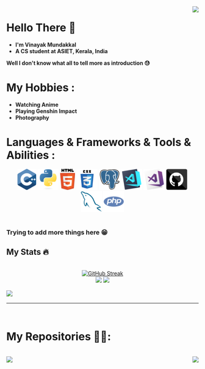 <img align="right" src="https://visitor-badge.laobi.icu/badge?page_id=vinayak-7-0-3.vinayak-7-0-3">

# Hello There 👋

- **I'm Vinayak Mundakkal**
- **A CS student at ASIET, Kerala, India**

**Well I don't know what all to tell  more as introduction 😓**

# My Hobbies :
- **Watching Anime**
- **Playing Genshin Impact**
- **Photography**


# Languages & Frameworks & Tools & Abilities :
<div align='center'>
    <img title="C++" height="55" src="images/cpp.svg"></code>
    <img title="Python" height="55" src="images/python-original.svg">
    <img title="HTML5" height="55" src="images/html5.svg">
    <img title="CSS" height="55" src="images/css.svg">
    <img title="PostgreSQL" height="55" src="images/postgresql.svg">
    <img title="Visual Studio Code" height="55" src="images/vscode.png">
    <img title="Microsoft Visual Studio" height="55" src="images/visualstudio.png">
    <img title="GitHub" height="55" src="images/github.svg">
    <img title="MySQL" height="55" src="images/mysql.svg">
    <img title="PHP" height="55" src="images/php.svg">
</div>

</br>

### Trying to add more things here 😁


## My Stats 🔥
</br>
<div align=center>
    <a href="https://git.io/streak-stats"><img width=650 src="https://streak-stats.demolab.com?user=vinayak-7-0-3&theme=whatsapp-dark" alt="GitHub Streak" /></a>
</div>
<div align=center>
      <img width=370 src="https://github-readme-stats.vercel.app/api?username=vinayak-7-0-3&show_icons=true&theme=react&border_color=61dafb&hide_border=true" />
      <img width=280 src="https://github-readme-stats.vercel.app/api/top-langs/?username=vinayak-7-0-3&hide=c%23,powershell,Mathematica,Ruby,Objective-C,Objective-C%2b%2b,Cuda&title_color=61dafb&text_color=ffffff&icon_color=61dafb&bg_color=20232a&langs_count=8&layout=compact&border_color=61dafb&hide_border=true" />
</div>
<br>
<img src="https://github-readme-activity-graph.vercel.app/graph?username=vinayak-7-0-3&bg_color=000000&color=09ebfb&line=05ffb4&point=403d3d&area=true&hide_border=true"/>

<hr>

</br>

# My Repositories 👨‍💻:

</br>

<div width="100%" align="center">
  <a align="left" href="https://github.com/vinayak-7-0-3/Tidal-DL-Telegram" title="Tidal DL Bot">
    <img align="left" height="115" src="https://github-readme-stats.vercel.app/api/pin/?username=vinayak-7-0-3&repo=Tidal-DL-Telegram&theme=react&border_color=61dafb&border_radius=10">
  </a>
    <a align="right" href="https://github.com/vinayak-7-0-3/AIO-Music-Helper" title="AIO-Music-Helper">
        <img align="right" height="115" src="https://github-readme-stats.vercel.app/api/pin/?username=vinayak-7-0-3&repo=AIO-Music-Helper&theme=react&border_color=61dafb&border_radius=10">
    </a>
</div>

<br><br><br><br><br><br>

<!--
**vinayak-7-0-3/vinayak-7-0-3** is a ✨ _special_ ✨ repository because its `README.md` (this file) appears on your GitHub profile.

Here are some ideas to get you started:

- 🔭 I’m currently working on ...
- 🌱 I’m currently learning ...
- 👯 I’m looking to collaborate on ...
- 🤔 I’m looking for help with ...
- 💬 Ask me about ...
- 📫 How to reach me: ...
- 😄 Pronouns: ...
- ⚡ Fun fact: ...
-->
